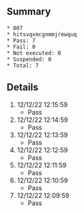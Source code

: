 ## Summary
	* 007
	* hitsvqxmcgnmmjrewquq
	* Pass: 7
	* Fail: 0
	* Not executed: 0
	* Suspended: 0
	* Total: 7
## Details
1. 12/12/22 12:15:59
	* Pass
2. 12/12/22 12:14:59
	* Pass
3. 12/12/22 12:13:59
	* Pass
4. 12/12/22 12:12:59
	* Pass
5. 12/12/22 12:11:59
	* Pass
6. 12/12/22 12:10:59
	* Pass
7. 12/12/22 12:09:59
	* Pass
